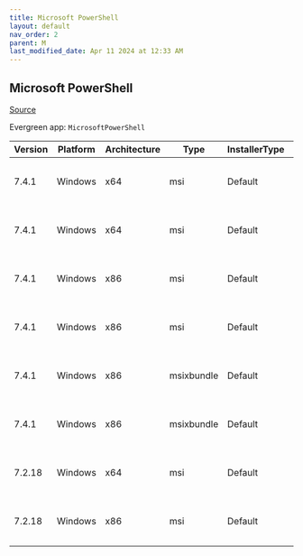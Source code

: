 ```yaml
---
title: Microsoft PowerShell
layout: default
nav_order: 2
parent: M
last_modified_date: Apr 11 2024 at 12:33 AM
---
```


## Microsoft PowerShell

[Source](https://docs.microsoft.com/powershell/)

Evergreen app: `MicrosoftPowerShell`

| Version | Platform | Architecture | Type       | InstallerType | Date                | Size      | URI                                                                                                                                                                                                    | Release |
| ------- | -------- | ------------ | ---------- | ------------- | ------------------- | --------- | ------------------------------------------------------------------------------------------------------------------------------------------------------------------------------------------------------ | ------- |
| 7.4.1   | Windows  | x64          | msi        | Default       | 01/11/2024 22:40:08 | 108990464 | [https://github.com/PowerShell/PowerShell/releases/download/v7.4.1/PowerShell-7.4.1-win-x64.msi](https://github.com/PowerShell/PowerShell/releases/download/v7.4.1/PowerShell-7.4.1-win-x64.msi)       | LTS     |
| 7.4.1   | Windows  | x64          | msi        | Default       | 01/11/2024 22:40:08 | 108990464 | [https://github.com/PowerShell/PowerShell/releases/download/v7.4.1/PowerShell-7.4.1-win-x64.msi](https://github.com/PowerShell/PowerShell/releases/download/v7.4.1/PowerShell-7.4.1-win-x64.msi)       | Stable  |
| 7.4.1   | Windows  | x86          | msi        | Default       | 01/11/2024 22:40:08 | 100503552 | [https://github.com/PowerShell/PowerShell/releases/download/v7.4.1/PowerShell-7.4.1-win-x86.msi](https://github.com/PowerShell/PowerShell/releases/download/v7.4.1/PowerShell-7.4.1-win-x86.msi)       | LTS     |
| 7.4.1   | Windows  | x86          | msi        | Default       | 01/11/2024 22:40:08 | 100503552 | [https://github.com/PowerShell/PowerShell/releases/download/v7.4.1/PowerShell-7.4.1-win-x86.msi](https://github.com/PowerShell/PowerShell/releases/download/v7.4.1/PowerShell-7.4.1-win-x86.msi)       | Stable  |
| 7.4.1   | Windows  | x86          | msixbundle | Default       | 01/11/2024 22:40:08 | 324267442 | [https://github.com/PowerShell/PowerShell/releases/download/v7.4.1/PowerShell-7.4.1-win.msixbundle](https://github.com/PowerShell/PowerShell/releases/download/v7.4.1/PowerShell-7.4.1-win.msixbundle) | LTS     |
| 7.4.1   | Windows  | x86          | msixbundle | Default       | 01/11/2024 22:40:08 | 324267442 | [https://github.com/PowerShell/PowerShell/releases/download/v7.4.1/PowerShell-7.4.1-win.msixbundle](https://github.com/PowerShell/PowerShell/releases/download/v7.4.1/PowerShell-7.4.1-win.msixbundle) | Stable  |
| 7.2.18  | Windows  | x64          | msi        | Default       | 01/11/2024 19:16:26 | 105930752 | [https://github.com/PowerShell/PowerShell/releases/download/v7.2.18/PowerShell-7.2.18-win-x64.msi](https://github.com/PowerShell/PowerShell/releases/download/v7.2.18/PowerShell-7.2.18-win-x64.msi)   | LTS     |
| 7.2.18  | Windows  | x86          | msi        | Default       | 01/11/2024 19:16:26 | 96952320  | [https://github.com/PowerShell/PowerShell/releases/download/v7.2.18/PowerShell-7.2.18-win-x86.msi](https://github.com/PowerShell/PowerShell/releases/download/v7.2.18/PowerShell-7.2.18-win-x86.msi)   | LTS     |
